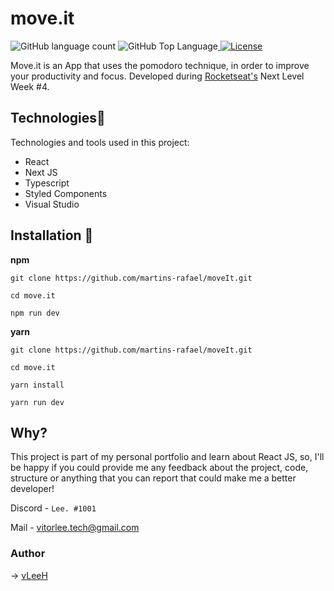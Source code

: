 # move.it
<img alt="GitHub language count" src="https://img.shields.io/github/languages/count/vLeeH/move.it?color=6E40C9&style=flat-square"> <img alt="GitHub Top Language" src="https://img.shields.io/github/languages/top/martins-rafael/moveIt?color=6E40C9&style=flat-square"><a href="https://opensource.org/licenses/MIT">
    <img alt="License" src="https://img.shields.io/badge/license-MIT-6E40C9?style=flat-square">
</a>

Move.it is an App that uses the pomodoro technique, in order to improve your productivity and focus. Developed during <a href="https://rocketseat.com.br/">Rocketseat's</a> Next Level Week #4.

## Technologies🔧 
Technologies and tools used in this project:
- React
- Next JS
- Typescript
- Styled Components
- Visual Studio  


## Installation 📁
**npm**
```
git clone https://github.com/martins-rafael/moveIt.git 

cd move.it

npm run dev 
```

**yarn**
```
git clone https://github.com/martins-rafael/moveIt.git 

cd move.it

yarn install 

yarn run dev
```

## Why? 

This project is part of my personal portfolio and learn about React JS, so, I'll be happy if you could provide me any feedback about the project, code, structure or anything that you can report that could make me a better developer!

Discord - `Lee. #1001`

Mail - <a>vitorlee.tech@gmail.com</a>

### Author 
→ <a href="https://github.com/vleeh">vLeeH</a>
